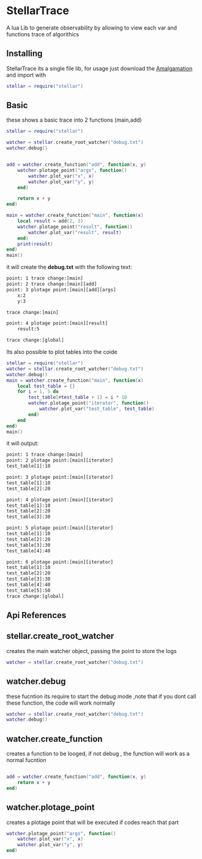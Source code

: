 # StellarTrace
A lua Lib to generate observability by allowing to view each var and functions
trace of algorithics

## Installing
StellarTrace its a single file lib, for usage just download the [Amalgamation](https://github.com/OUIsolutions/StellarTrace/releases/download/0.001/stellar.lua)
and import with
```lua
stellar = require("stellar")
```

## Basic

these shows a basic trace into 2 functions (main,add)
```lua
stellar = require("stellar")

watcher = stellar.create_root_watcher("debug.txt")
watcher.debug()


add = watcher.create_function("add", function(x, y)
    watcher.plotage_point("args", function()
        watcher.plot_var("x", x)
        watcher.plot_var("y", y)
    end)

    return x + y
end)

main = watcher.create_function("main", function(x)
    local result = add(2, 3)
    watcher.plotage_point("result", function()
        watcher.plot_var("result", result)
    end)
    print(result)
end)
main()

```
it will create the **debug.txt** with the following text:

```txt
point: 1 trace change:[main]
point: 2 trace change:[main][add]
point: 3 plotage point:[main][add][args]
	x:2
	y:3

trace change:[main]

point: 4 plotage point:[main][result]
	result:5

trace change:[global]

```
Its also possible to plot tables into the coide
```lua
stellar = require("stellar")
watcher = stellar.create_root_watcher("debug.txt")
watcher.debug()
main = watcher.create_function("main", function(x)
    local test_table = {}
    for i = 1, 5 do
        test_table[#test_table + 1] = i * 10
        watcher.plotage_point("iterator", function()
            watcher.plot_var("test_table", test_table)
        end)
    end
end)
main()
```
it will output:
```txt
point: 1 trace change:[main]
point: 2 plotage point:[main][iterator]
test_table[1]:10

point: 3 plotage point:[main][iterator]
test_table[1]:10
test_table[2]:20

point: 4 plotage point:[main][iterator]
test_table[1]:10
test_table[2]:20
test_table[3]:30

point: 5 plotage point:[main][iterator]
test_table[1]:10
test_table[2]:20
test_table[3]:30
test_table[4]:40

point: 6 plotage point:[main][iterator]
test_table[1]:10
test_table[2]:20
test_table[3]:30
test_table[4]:40
test_table[5]:50
trace change:[global]
```

## Api References
## stellar.create_root_watcher
creates the main watcher object, passing the point to store the logs
```lua
watcher = stellar.create_root_watcher("debug.txt")
```
## watcher.debug
these fucntion  its require to start the debug mode ,note that if you dont
call these function, the code will work normally
```lua
watcher = stellar.create_root_watcher("debug.txt")
watcher.debug()
```


## watcher.create_function
creates a function to be looged, if not debug , the function will work as
a normal fucntion
```lua

add = watcher.create_function("add", function(x, y)
    return x + y
end)
```
## watcher.plotage_point
creates a plotage point that will be executed if codes reach that part
```lua
watcher.plotage_point("args", function()
    watcher.plot_var("x", x)
    watcher.plot_var("y", y)
end)
```
